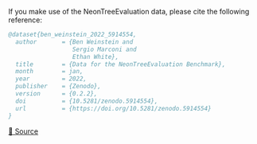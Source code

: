 If you make use of the NeonTreeEvaluation data, please cite the following reference:

```bibtex
@dataset{ben_weinstein_2022_5914554,
  author       = {Ben Weinstein and
                  Sergio Marconi and
                  Ethan White},
  title        = {Data for the NeonTreeEvaluation Benchmark},
  month        = jan,
  year         = 2022,
  publisher    = {Zenodo},
  version      = {0.2.2},
  doi          = {10.5281/zenodo.5914554},
  url          = {https://doi.org/10.5281/zenodo.5914554}
}
```

[🔗 Source](https://zenodo.org/record/5914554/export/hx)

